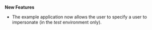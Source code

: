 **New Features**

* The example application now allows the user to specify a user to impersonate (in the _test_ environment only).
